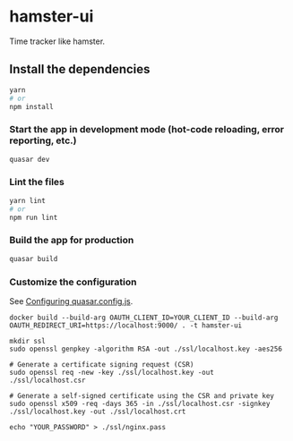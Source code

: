 # hamster-ui

Time tracker like hamster.

## Install the dependencies
```bash
yarn
# or
npm install
```

### Start the app in development mode (hot-code reloading, error reporting, etc.)
```bash
quasar dev
```


### Lint the files
```bash
yarn lint
# or
npm run lint
```



### Build the app for production
```bash
quasar build
```

### Customize the configuration
See [Configuring quasar.config.js](https://v2.quasar.dev/quasar-cli-vite/quasar-config-js).

```shell
docker build --build-arg OAUTH_CLIENT_ID=YOUR_CLIENT_ID --build-arg OAUTH_REDIRECT_URI=https://localhost:9000/ . -t hamster-ui
```

```shell
mkdir ssl
sudo openssl genpkey -algorithm RSA -out ./ssl/localhost.key -aes256

# Generate a certificate signing request (CSR)
sudo openssl req -new -key ./ssl/localhost.key -out ./ssl/localhost.csr

# Generate a self-signed certificate using the CSR and private key
sudo openssl x509 -req -days 365 -in ./ssl/localhost.csr -signkey ./ssl/localhost.key -out ./ssl/localhost.crt

echo "YOUR_PASSWORD" > ./ssl/nginx.pass
```
